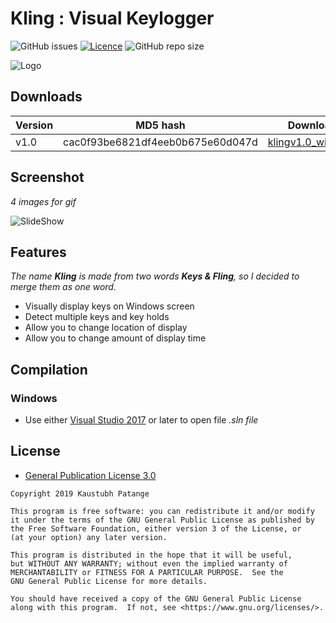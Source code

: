 # Kling : Visual Keylogger

![GitHub issues](https://img.shields.io/github/issues/KaustubhPatange/Kling.svg)
[![Licence](https://img.shields.io/badge/license-GPLv3-blue.svg?style=flat-square)](https://www.gnu.org/licenses/gpl-3.0.en.html)
![GitHub repo size](https://img.shields.io/github/repo-size/KaustubhPatange/Kling.svg)

![Logo](https://github.com/KaustubhPatange/Kling/raw/master/images/icon.ico)


## Downloads

Version | MD5 hash | Downloads |
--- | --- | --- |
v1.0   | cac0f93be6821df4eeb0b675e60d047d  |  [klingv1.0_win64.zip](https://github.com/KaustubhPatange/Kling/releases/download/1.0/klingv1.0_win64.zip)

## Screenshot

*4 images for gif*

![SlideShow](https://github.com/KaustubhPatange/Kling/raw/master/images/kling.gif)

## Features

*The name **Kling** is made from two words **Keys & Fling**, so I decided to merge them as one word.*

* Visually display keys on Windows screen
* Detect multiple keys and key holds
* Allow you to change location of display
* Allow you to change amount of display time

## Compilation
### Windows
* Use either [Visual Studio 2017](https://visualstudio.microsoft.com/) or later to open file *.sln file*

## License

* [General Publication License 3.0](https://www.gnu.org/licenses/gpl-3.0.en.html)

```
Copyright 2019 Kaustubh Patange

This program is free software: you can redistribute it and/or modify
it under the terms of the GNU General Public License as published by
the Free Software Foundation, either version 3 of the License, or
(at your option) any later version.

This program is distributed in the hope that it will be useful,
but WITHOUT ANY WARRANTY; without even the implied warranty of
MERCHANTABILITY or FITNESS FOR A PARTICULAR PURPOSE.  See the
GNU General Public License for more details.

You should have received a copy of the GNU General Public License
along with this program.  If not, see <https://www.gnu.org/licenses/>.
```
